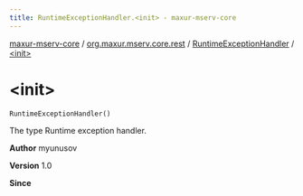 ```yaml
---
title: RuntimeExceptionHandler.<init> - maxur-mserv-core
---
```


[maxur-mserv-core](../../index.html) / [org.maxur.mserv.core.rest](../index.html) / [RuntimeExceptionHandler](index.html) / [&lt;init&gt;](.)

# &lt;init&gt;

`RuntimeExceptionHandler()`

The type Runtime exception handler.

**Author**
myunusov

**Version**
1.0

**Since**

